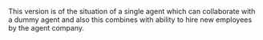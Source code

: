 This version is of the situation of a single agent which can collaborate with a dummy agent and also this combines with ability to hire new employees by the agent company.